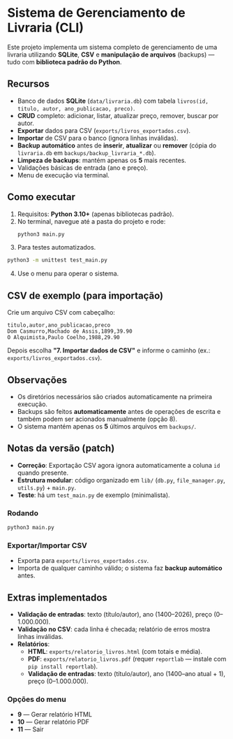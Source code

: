 # Sistema de Gerenciamento de Livraria (CLI)

Este projeto implementa um sistema completo de gerenciamento de uma livraria utilizando **SQLite**, **CSV** e **manipulação de arquivos** (backups) — tudo com **biblioteca padrão do Python**.

## Recursos
- Banco de dados **SQLite** (`data/livraria.db`) com tabela `livros(id, titulo, autor, ano_publicacao, preco)`.
- **CRUD** completo: adicionar, listar, atualizar preço, remover, buscar por autor.
- **Exportar** dados para CSV (`exports/livros_exportados.csv`).
- **Importar** de CSV para o banco (ignora linhas inválidas).
- **Backup automático** antes de **inserir**, **atualizar** ou **remover** (cópia do `livraria.db` em `backups/backup_livraria_*.db`).
- **Limpeza de backups**: mantém apenas os **5** mais recentes.
- Validações básicas de entrada (ano e preço).
- Menu de execução via terminal.

## Como executar
1. Requisitos: **Python 3.10+** (apenas bibliotecas padrão).
2. No terminal, navegue até a pasta do projeto e rode:
   ```bash
   python3 main.py
   ```
3. Para testes automatizados.
  ```bash
  python3 -m unittest test_main.py
  ```
4. Use o menu para operar o sistema.

## CSV de exemplo (para importação)
Crie um arquivo CSV com cabeçalho:
```
titulo,autor,ano_publicacao,preco
Dom Casmurro,Machado de Assis,1899,39.90
O Alquimista,Paulo Coelho,1988,29.90
```
Depois escolha **"7. Importar dados de CSV"** e informe o caminho (ex.: `exports/livros_exportados.csv`).

## Observações
- Os diretórios necessários são criados automaticamente na primeira execução.
- Backups são feitos **automaticamente** antes de operações de escrita e também podem ser acionados manualmente (opção 8).
- O sistema mantém apenas os **5** últimos arquivos em `backups/`.


## Notas da versão (patch)
- **Correção**: Exportação CSV agora ignora automaticamente a coluna `id` quando presente.
- **Estrutura modular**: código organizado em `lib/` (`db.py`, `file_manager.py`, `utils.py`) + `main.py`.
- **Teste**: há um `test_main.py` de exemplo (minimalista).

### Rodando
```bash
python3 main.py
```

### Exportar/Importar CSV
- Exporta para `exports/livros_exportados.csv`.
- Importa de qualquer caminho válido; o sistema faz **backup automático** antes.


## Extras implementados
- **Validação de entradas**: texto (título/autor), ano (1400–2026), preço (0–1.000.000).
- **Validação no CSV**: cada linha é checada; relatório de erros mostra linhas inválidas.
- **Relatórios**:
  - **HTML**: `exports/relatorio_livros.html` (com totais e média).
  - **PDF**: `exports/relatorio_livros.pdf` (requer `reportlab` — instale com `pip install reportlab`).
  - **Validação de entradas**: texto (título/autor), ano (1400–ano atual + 1), preço (0–1.000.000).

### Opções do menu
- **9** — Gerar relatório HTML
- **10** — Gerar relatório PDF
- **11** — Sair

